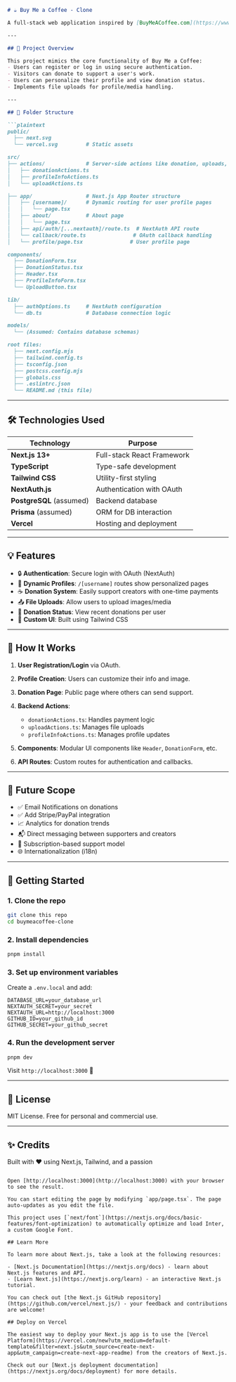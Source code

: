 

````markdown
# ☕ Buy Me a Coffee - Clone

A full-stack web application inspired by [BuyMeACoffee.com](https://www.buymeacoffee.com), allowing users to receive support in the form of donations. Built with **Next.js**, **TypeScript**, and **Tailwind CSS**, this app supports user authentication, profile customization, file uploads, and donation tracking.

---

## 🚀 Project Overview

This project mimics the core functionality of Buy Me a Coffee:
- Users can register or log in using secure authentication.
- Visitors can donate to support a user's work.
- Users can personalize their profile and view donation status.
- Implements file uploads for profile/media handling.

---

## 📁 Folder Structure

```plaintext
public/
  ├── next.svg
  └── vercel.svg         # Static assets

src/
├── actions/             # Server-side actions like donation, uploads, and profile updates
│   ├── donationActions.ts
│   ├── profileInfoActions.ts
│   └── uploadActions.ts

├── app/                 # Next.js App Router structure
│   ├── [username]/      # Dynamic routing for user profile pages
│   │   └── page.tsx
│   ├── about/           # About page
│   │   └── page.tsx
│   ├── api/auth/[...nextauth]/route.ts  # NextAuth API route
│   └── callback/route.ts               # OAuth callback handling
│   └── profile/page.tsx               # User profile page

components/
  ├── DonationForm.tsx
  ├── DonationStatus.tsx
  ├── Header.tsx
  ├── ProfileInfoForm.tsx
  └── UploadButton.tsx

lib/
  ├── authOptions.ts     # NextAuth configuration
  └── db.ts              # Database connection logic

models/
  └── (Assumed: Contains database schemas)

root files:
  ├── next.config.mjs
  ├── tailwind.config.ts
  ├── tsconfig.json
  ├── postcss.config.mjs
  ├── globals.css
  ├── .eslintrc.json
  └── README.md (this file)
````

---

## 🛠️ Technologies Used

| Technology               | Purpose                    |
| ------------------------ | -------------------------- |
| **Next.js 13+**          | Full-stack React Framework |
| **TypeScript**           | Type-safe development      |
| **Tailwind CSS**         | Utility-first styling      |
| **NextAuth.js**          | Authentication with OAuth  |
| **PostgreSQL** (assumed) | Backend database           |
| **Prisma** (assumed)     | ORM for DB interaction     |
| **Vercel**               | Hosting and deployment     |

---

## 💡 Features

* 🔒 **Authentication**: Secure login with OAuth (NextAuth)
* 👤 **Dynamic Profiles**: `/[username]` routes show personalized pages
* ☕ **Donation System**: Easily support creators with one-time payments
* 📤 **File Uploads**: Allow users to upload images/media
* 🧾 **Donation Status**: View recent donations per user
* 🎨 **Custom UI**: Built using Tailwind CSS

---

## 📌 How It Works

1. **User Registration/Login** via OAuth.
2. **Profile Creation**: Users can customize their info and image.
3. **Donation Page**: Public page where others can send support.
4. **Backend Actions**:

   * `donationActions.ts`: Handles payment logic
   * `uploadActions.ts`: Manages file uploads
   * `profileInfoActions.ts`: Manages profile updates
5. **Components**: Modular UI components like `Header`, `DonationForm`, etc.
6. **API Routes**: Custom routes for authentication and callbacks.

---

## 🔭 Future Scope

* ✅ Email Notifications on donations
* ✅ Add Stripe/PayPal integration
* 📈 Analytics for donation trends
* 📬 Direct messaging between supporters and creators
* 🎁 Subscription-based support model
* 🌐 Internationalization (i18n)

---

## 📣 Getting Started

### 1. Clone the repo

```bash
git clone this repo
cd buymeacoffee-clone
```

### 2. Install dependencies

```bash
pnpm install
```

### 3. Set up environment variables

Create a `.env.local` and add:

```env
DATABASE_URL=your_database_url
NEXTAUTH_SECRET=your_secret
NEXTAUTH_URL=http://localhost:3000
GITHUB_ID=your_github_id
GITHUB_SECRET=your_github_secret
```

### 4. Run the development server

```bash
pnpm dev
```

Visit `http://localhost:3000` 🚀

---

## 📄 License

MIT License. Free for personal and commercial use.

---

## ✨ Credits

Built with ❤️ using Next.js, Tailwind, and a passion


```

Open [http://localhost:3000](http://localhost:3000) with your browser to see the result.

You can start editing the page by modifying `app/page.tsx`. The page auto-updates as you edit the file.

This project uses [`next/font`](https://nextjs.org/docs/basic-features/font-optimization) to automatically optimize and load Inter, a custom Google Font.

## Learn More

To learn more about Next.js, take a look at the following resources:

- [Next.js Documentation](https://nextjs.org/docs) - learn about Next.js features and API.
- [Learn Next.js](https://nextjs.org/learn) - an interactive Next.js tutorial.

You can check out [the Next.js GitHub repository](https://github.com/vercel/next.js/) - your feedback and contributions are welcome!

## Deploy on Vercel

The easiest way to deploy your Next.js app is to use the [Vercel Platform](https://vercel.com/new?utm_medium=default-template&filter=next.js&utm_source=create-next-app&utm_campaign=create-next-app-readme) from the creators of Next.js.

Check out our [Next.js deployment documentation](https://nextjs.org/docs/deployment) for more details.
